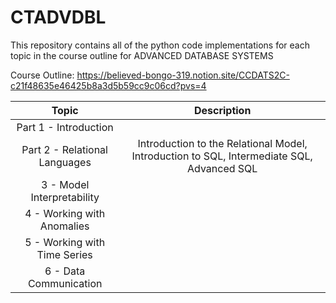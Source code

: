 # **CTADVDBL**

This repository contains all of the python code implementations for each topic in the course outline for ADVANCED DATABASE SYSTEMS

Course Outline: https://believed-bongo-319.notion.site/CCDATS2C-c21f48635e46425b8a3d5b59cc9c06cd?pvs=4

| Topic | Description | 
| :---: | :---: |       
| Part 1 - Introduction | |
| Part 2 - Relational Languages | Introduction to the Relational Model, Introduction to SQL, Intermediate SQL, Advanced SQL|
| 3 - Model Interpretability |  |
| 4 - Working with Anomalies |  |
| 5 - Working with Time Series |  |
| 6 - Data Communication  | |



